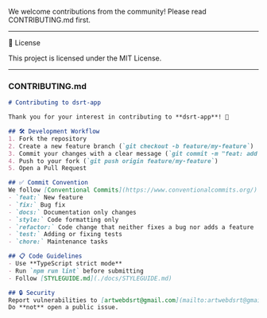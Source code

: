 We welcome contributions from the community! Please read CONTRIBUTING.md first.


---

📜 License

This project is licensed under the MIT License.

---

### **CONTRIBUTING.md**
```markdown
# Contributing to dsrt-app

Thank you for your interest in contributing to **dsrt-app**! 🎉

## 🛠 Development Workflow
1. Fork the repository
2. Create a new feature branch (`git checkout -b feature/my-feature`)
3. Commit your changes with a clear message (`git commit -m "feat: add new feature"`)
4. Push to your fork (`git push origin feature/my-feature`)
5. Open a Pull Request

## ✅ Commit Convention
We follow [Conventional Commits](https://www.conventionalcommits.org/):
- `feat:` New feature
- `fix:` Bug fix
- `docs:` Documentation only changes
- `style:` Code formatting only
- `refactor:` Code change that neither fixes a bug nor adds a feature
- `test:` Adding or fixing tests
- `chore:` Maintenance tasks

## 📋 Code Guidelines
- Use **TypeScript strict mode**
- Run `npm run lint` before submitting
- Follow [STYLEGUIDE.md](./docs/STYLEGUIDE.md)

## 🔒 Security
Report vulnerabilities to [artwebdsrt@gmail.com](mailto:artwebdsrt@gmail.com).  
Do **not** open a public issue.
